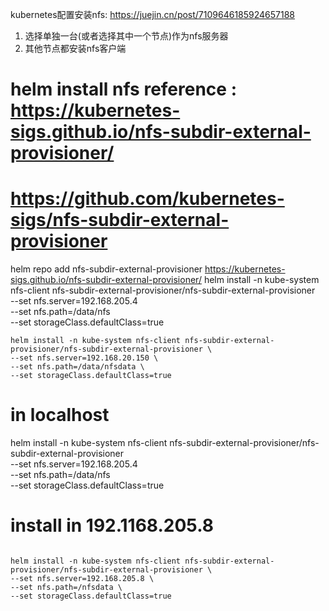 kubernetes配置安装nfs: https://juejin.cn/post/7109646185924657188

1. 选择单独一台(或者选择其中一个节点)作为nfs服务器
2. 其他节点都安装nfs客户端


# helm install nfs reference : https://kubernetes-sigs.github.io/nfs-subdir-external-provisioner/ 
# https://github.com/kubernetes-sigs/nfs-subdir-external-provisioner
helm repo add nfs-subdir-external-provisioner https://kubernetes-sigs.github.io/nfs-subdir-external-provisioner/
helm install -n kube-system nfs-client nfs-subdir-external-provisioner/nfs-subdir-external-provisioner \
--set nfs.server=192.168.205.4 \
--set nfs.path=/data/nfs \
--set storageClass.defaultClass=true


```shell
helm install -n kube-system nfs-client nfs-subdir-external-provisioner/nfs-subdir-external-provisioner \
--set nfs.server=192.168.20.150 \
--set nfs.path=/data/nfsdata \
--set storageClass.defaultClass=true
```

# in localhost

helm install -n kube-system nfs-client nfs-subdir-external-provisioner/nfs-subdir-external-provisioner \
--set nfs.server=192.168.205.4 \
--set nfs.path=/data/nfs \
--set storageClass.defaultClass=true


# install in 192.1168.205.8
```shell

helm install -n kube-system nfs-client nfs-subdir-external-provisioner/nfs-subdir-external-provisioner \
--set nfs.server=192.168.205.8 \
--set nfs.path=/nfsdata \
--set storageClass.defaultClass=true
```



